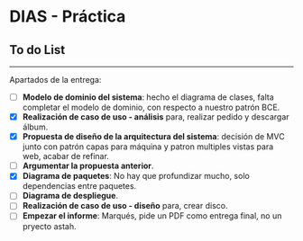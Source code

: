 # DIAS - Práctica

## To do List
---

Apartados de la entrega:
- [ ] **Modelo de dominio del sistema**: hecho el diagrama de clases, falta completar el modelo de dominio, con respecto a nuestro patrón BCE. 
- [x] **Realización de caso de uso - análisis** para, realizar pedido y descargar álbum.
- [x] **Propuesta de diseño de la arquitectura del sistema**: decisión de MVC junto con patrón capas para máquina y patron multiples vistas para web, acabar de refinar. 
- [ ] **Argumentar la propuesta anterior**. 
- [x] **Diagrama de paquetes**: No hay que profundizar mucho, solo dependencias entre paquetes.
- [ ] **Diagrama de despliegue**. 
- [ ] **Realización de caso de uso - diseño** para, crear disco. 
- [ ] **Empezar el informe**: Marqués, pide un PDF como entrega final, no un pryecto astah. 
